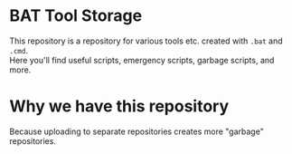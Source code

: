 # BAT Tool Storage
This repository is a repository for various tools etc. created with ```.bat``` and ```.cmd```.
<br>Here you'll find useful scripts, emergency scripts, garbage scripts, and more.

# Why we have this repository
Because uploading to separate repositories creates more "garbage" repositories.
